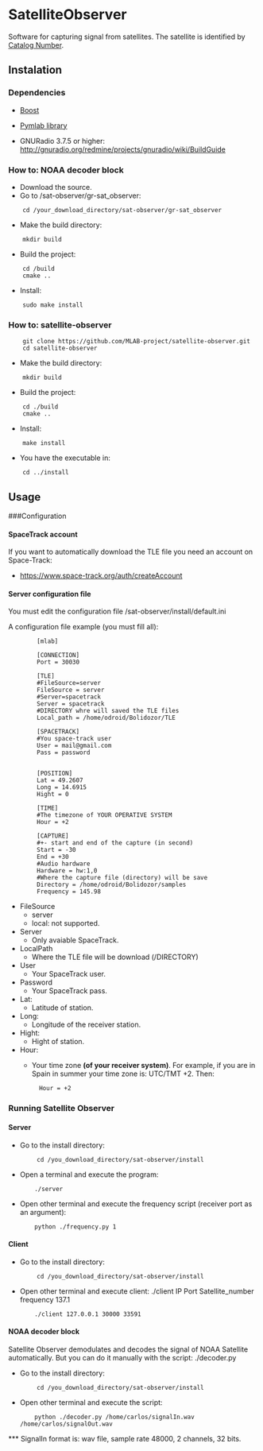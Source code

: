 # SatelliteObserver

Software for capturing signal from satellites. The satellite is identified by [Catalog Number](https://en.wikipedia.org/wiki/Satellite_Catalog_Number).

## Instalation
### Dependencies

* [Boost](http://www.boost.org/doc/libs/1_55_0/doc/html/bbv2/installation.html)

* [Pymlab library](https://github.com/MLAB-project/pymlab)

* GNURadio 3.7.5 or higher: http://gnuradio.org/redmine/projects/gnuradio/wiki/BuildGuide

### How to: NOAA decoder block 

* Download the source.
* Go to /sat-observer/gr-sat_observer:
```
    cd /your_download_directory/sat-observer/gr-sat_observer  
```
* Make the build directory:
```
    mkdir build
```
* Build the project:
```
    cd /build
    cmake ..
```
* Install:
```
    sudo make install
```


### How to: satellite-observer

```
    git clone https://github.com/MLAB-project/satellite-observer.git
    cd satellite-observer  
```
* Make the build directory:
```
    mkdir build
```
* Build the project:
```
    cd ./build
    cmake ..
```
* Install:
```
    make install
```
* You have the executable in:
```
    cd ../install
```


## Usage

###Configuration

#### SpaceTrack account
If you want to automatically download the TLE file you need an account on Space-Track:

* https://www.space-track.org/auth/createAccount

#### Server configuration file
You must edit the configuration file /sat-observer/install/default.ini

A configuration file example (you must fill all):
            
            [mlab]
            
            [CONNECTION]
            Port = 30030

            [TLE]
            #FileSource=server
            FileSource = server            
            #Server=spacetrack
            Server = spacetrack
            #DIRECTORY whre will saved the TLE files
            Local_path = /home/odroid/Bolidozor/TLE
            
            [SPACETRACK]
            #You space-track user
            User = mail@gmail.com
            Pass = password
            
            
            [POSITION]
            Lat = 49.2607
            Long = 14.6915
            Hight = 0
            
            [TIME]
            #The timezone of YOUR OPERATIVE SYSTEM
            Hour = +2
            
            [CAPTURE]
            #+- start and end of the capture (in second)
            Start = -30
            End = +30
            #Audio hardware
            Hardware = hw:1,0
            #Where the capture file (directory) will be save
            Directory = /home/odroid/Bolidozor/samples
            Frequency = 145.98
            
* FileSource 
    * server
    * local: not supported.
* Server
    * Only avaiable SpaceTrack.
* LocalPath
    * Where the TLE file will be download (/DIRECTORY)
* User
    * Your SpaceTrack user.
* Password
    * Your SpaceTrack pass.
* Lat:
    * Latitude of station.
* Long:
    * Longitude of the receiver station.
* Hight:
    * Hight of station.
* Hour:
    * Your time zone **(of your receiver system)**. For example, if you are in Spain in summer your time zone is: UTC/TMT +2. Then:

            Hour = +2
        
### Running Satellite Observer
#### Server

* Go to the install directory:
```
        cd /you_download_directory/sat-observer/install
```


* Open a terminal and execute the program:

    ```
        ./server
    ``` 
    
* Open other terminal and execute the frequency script (receiver port as an argument):

    ```
        python ./frequency.py 1
    ```
    
#### Client

* Go to the install directory:
```
        cd /you_download_directory/sat-observer/install
```

* Open other terminal and execute client:  ./client IP Port Satellite_number frequency 137.1

    ```
        ./client 127.0.0.1 30000 33591
    ```
    
#### NOAA decoder block

Satellite Observer demodulates and decodes the signal of NOAA Satellite automatically. But you can do it manually with the script: ./decoder.py

* Go to the install directory:
```
        cd /you_download_directory/sat-observer/install
```

* Open other terminal and execute the script: 

    ```
        python ./decoder.py /home/carlos/signalIn.wav /home/carlos/signalOut.wav
    ```
    
*** SignalIn format is: wav file, sample rate 48000, 2 channels, 32 bits.










